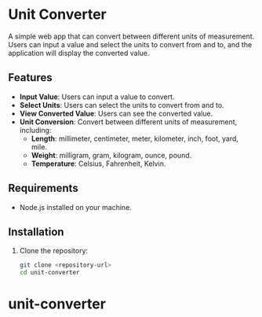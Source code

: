 # Unit Converter

A simple web app that can convert between different units of measurement. Users can input a value and select the units to convert from and to, and the application will display the converted value.

## Features

- **Input Value**: Users can input a value to convert.
- **Select Units**: Users can select the units to convert from and to.
- **View Converted Value**: Users can see the converted value.
- **Unit Conversion**: Convert between different units of measurement, including:
  - **Length**: millimeter, centimeter, meter, kilometer, inch, foot, yard, mile.
  - **Weight**: milligram, gram, kilogram, ounce, pound.
  - **Temperature**: Celsius, Fahrenheit, Kelvin.

## Requirements

- Node.js installed on your machine.

## Installation

1. Clone the repository:
   ```bash
   git clone <repository-url>
   cd unit-converter
# unit-converter
